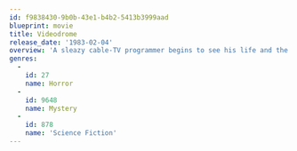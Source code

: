 ```yaml
---
id: f9838430-9b0b-43e1-b4b2-5413b3999aad
blueprint: movie
title: Videodrome
release_date: '1983-02-04'
overview: 'A sleazy cable-TV programmer begins to see his life and the future of media spin out of control in a very unusual fashion when he acquires a new kind of programming for his station.'
genres:
  -
    id: 27
    name: Horror
  -
    id: 9648
    name: Mystery
  -
    id: 878
    name: 'Science Fiction'
---
```

